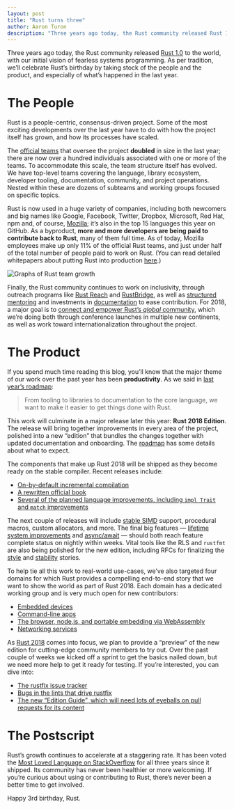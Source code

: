```yaml
---
layout: post
title: "Rust turns three"
author: Aaron Turon
description: "Three years ago today, the Rust community released Rust 1.0 to the world, with our initial vision of fearless systems programming."
---
```


Three years ago today, the Rust community released [Rust 1.0] to the world, with
our initial vision of fearless systems programming. As per tradition, we’ll
celebrate Rust’s birthday by taking stock of the people and the product, and
especially of what’s happened in the last year.

[Rust 1.0]: https://blog.rust-lang.org/2015/05/15/Rust-1.0.html

# The People

Rust is a people-centric, consensus-driven project. Some of the most exciting
developments over the last year have to do with how the project itself has
grown, and how its processes have scaled.

The [official teams](https://www.rust-lang.org/en-US/team.html) that oversee the
project **doubled** in size in the last year; there are now over a hundred
individuals associated with one or more of the teams. To accommodate this scale,
the team structure itself has evolved. We have top-level teams covering the
language, library ecosystem, developer tooling, documentation, community, and
project operations. Nested within these are dozens of subteams and working
groups focused on specific topics.

Rust is now used in a huge variety of companies, including both newcomers and
big names like Google, Facebook, Twitter, Dropbox, Microsoft, Red Hat, npm and,
of course, [Mozilla](https://blog.rust-lang.org/2017/11/14/Fearless-Concurrency-In-Firefox-Quantum.html);
it’s also in the top 15 languages this year on GitHub. As a byproduct, **more and more
developers are being paid to contribute back to Rust**, many of them full
time. As of today, Mozilla employees make up only 11% of the official Rust
teams, and just under half of the total number of people paid to work on
Rust. (You can read detailed whitepapers about putting Rust into
production [here](https://www.rust-lang.org/en-US/whitepapers.html).)

![Graphs of Rust team growth][team]

[team]: /images/2018-05-Third-Birthday/team.png

Finally, the Rust community continues to work on inclusivity, through outreach
programs like [Rust Reach](https://blog.rust-lang.org/2018/04/02/Increasing-Rusts-Reach-2018.html) and
[RustBridge](https://rustbridge.github.io/), as well as
[structured mentoring](https://blog.rust-lang.org/2017/09/18/impl-future-for-rust.html) and
investments in [documentation](https://rust-lang-nursery.github.io/rustc-dev-guide/)
to ease contribution. For 2018, a major goal is to
[connect and empower Rust’s *global* community](https://blog.rust-lang.org/2018/03/12/roadmap.html),
which we’re doing both through conference launches in multiple new continents,
as well as work toward internationalization throughout the project.

# The Product

If you spend much time reading this blog, you’ll know that the major theme of
our work over the past year has been **productivity**. As we said
in [last year’s roadmap](https://blog.rust-lang.org/2017/02/06/roadmap.html):

> From tooling to libraries to documentation to the core language, we want to
> make it easier to get things done with Rust.

This work will culminate in a major release later this year: **Rust 2018
Edition**. The release will bring together improvements in every area of the
project, polished into a new “edition” that bundles the changes together with
updated documentation and onboarding.
The [roadmap](https://blog.rust-lang.org/2018/03/12/roadmap.html) has some details about
what to expect.

The components that make up Rust 2018 will be shipped as they become ready on
the stable compiler. Recent releases include:

- [On-by-default incremental compilation](https://blog.rust-lang.org/2018/02/15/Rust-1.24.html)
- [A rewritten official book](https://blog.rust-lang.org/2018/05/10/Rust-1.26.html)
- [Several of the planned language improvements, including `impl Trait` and `match` improvements](https://blog.rust-lang.org/2018/05/10/Rust-1.26.html)

The next couple of releases will
include [stable SIMD](https://github.com/rust-lang/rust/issues/48556) support,
procedural macros, custom allocators, and more. The final big features
— [lifetime system improvements](https://github.com/rust-lang/rfcs/pull/2094)
and [async/await](https://github.com/rust-lang/rfcs/pull/2394) — should both
reach feature complete status on nightly within weeks. Vital tools like the RLS and
`rustfmt` are also being polished for the new edition, including RFCs for finalizing
the [style](https://github.com/rust-lang/rfcs/pull/2436)
and [stability](https://github.com/rust-lang/rfcs/pull/2437) stories.

To help tie all this work to real-world use-cases, we’ve also targeted four
domains for which Rust provides a compelling end-to-end story that we want to
show the world as part of Rust 2018. Each domain has a dedicated working group
and is very much open for new contributors:

- [Embedded devices](https://internals.rust-lang.org/t/announcing-the-embedded-devices-working-group/6839)
- [Command-line apps](https://internals.rust-lang.org/t/announcing-the-cli-working-group/6872)
- [The browser, node.js, and portable embedding via WebAssembly](https://internals.rust-lang.org/t/come-join-the-rust-and-webassembly-working-group/6845/2)
- [Networking services](https://internals.rust-lang.org/t/announcing-the-network-services-working-group-wg-net/7354)

As [Rust 2018](https://blog.rust-lang.org/2018/03/12/roadmap.html) comes into
focus, we plan to provide a “preview” of the new edition for cutting-edge
community members to try out. Over the past couple of weeks we kicked off a
sprint to get the basics nailed down, but we need more help to get it ready for
testing. If you’re interested, you can dive into:


- [The rustfix issue tracker](https://github.com/rust-lang-nursery/rustfix/issues/)
- [Bugs in the lints that drive rustfix](https://github.com/rust-lang/rust/issues?q=is%3Aopen+is%3Aissue+label%3AA-rust-2018-preview)
- [The new “Edition Guide”, which will need lots of eyeballs on pull requests for its content](https://github.com/rust-lang-nursery/edition-guide)

# The Postscript

Rust’s growth continues to accelerate at a staggering rate. It has been voted
the [Most Loved Language on StackOverflow](https://insights.stackoverflow.com/survey/2018/#most-loved-dreaded-and-wanted)
for all three years since it shipped. Its community has never been healthier or more
welcoming. If you’re curious about using or contributing to Rust, there’s never
been a better time to get involved.

Happy 3rd birthday, Rust.
